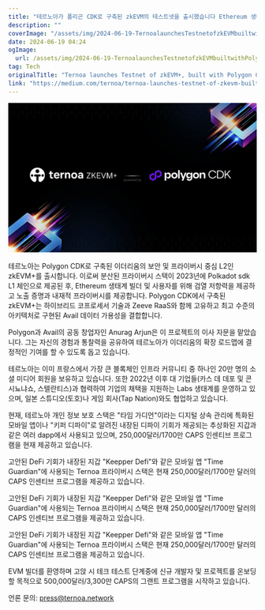 ```yaml
---
title: "테르노아가 폴리곤 CDK로 구축된 zkEVM의 테스트넷을 출시했습니다 Ethereum 생태계에서 디지털 자산을 안전하게 보호하기 위해 검열 방지, 무결성 증명, 그리고 네이티브 프라이버시 기능을 제공합니다"
description: ""
coverImage: "/assets/img/2024-06-19-TernoalaunchesTestnetofzkEVMbuiltwithPolygonCDKbringinginanti-censorshipintegrityproofsandnativeprivacytosecuredigitalassetsonEthereumecosystem_0.png"
date: 2024-06-19 04:24
ogImage: 
  url: /assets/img/2024-06-19-TernoalaunchesTestnetofzkEVMbuiltwithPolygonCDKbringinginanti-censorshipintegrityproofsandnativeprivacytosecuredigitalassetsonEthereumecosystem_0.png
tag: Tech
originalTitle: "Ternoa launches Testnet of zkEVM+, built with Polygon CDK, bringing in anti-censorship, integrity proofs and native privacy to secure digital assets on Ethereum ecosystem"
link: "https://medium.com/ternoa/ternoa-launches-testnet-of-zkevm-built-with-polygon-cdk-bringing-in-anti-censorship-integrity-508c5051a0c5"
---
```



![이미지](/assets/img/2024-06-19-TernoalaunchesTestnetofzkEVMbuiltwithPolygonCDKbringinginanti-censorshipintegrityproofsandnativeprivacytosecuredigitalassetsonEthereumecosystem_0.png)

테르노아는 Polygon CDK로 구축된 이더리움의 보안 및 프라이버시 중심 L2인 zkEVM+를 출시합니다. 이로써 분산된 프라이버시 스택이 2023년에 Polkadot sdk L1 체인으로 제공된 후, Ethereum 생태계 빌더 및 사용자를 위해 검열 저항력을 제공하고 노출 증명과 내재적 프라이버시를 제공합니다. Polygon CDK에서 구축된 zkEVM+는 하이브리드 코프로세서 기술과 Zeeve RaaS와 함께 고유하고 최고 수준의 아키텍처로 구현된 Avail 데이터 가용성을 결합합니다.

Polygon과 Avail의 공동 창업자인 Anurag Arjun은 이 프로젝트의 이사 자문을 맡았습니다. 그는 자신의 경험과 통찰력을 공유하여 테르노아가 이더리움의 확장 로드맵에 결정적인 기여를 할 수 있도록 돕고 있습니다.

<div class="content-ad"></div>

테르노아는 이미 프랑스에서 가장 큰 블록체인 인프라 커뮤니티 중 하나인 20만 명의 소셜 미디어 회원을 보유하고 있습니다. 또한 2022년 이후 대 기업들(카스 데 데포 및 콘시뇨냐쇼, 스텔란티스)과 협력하여 기업의 채택을 지원하는 Labs 생태계를 운영하고 있으며, 일본 스튜디오(토호)나 게임 회사(Tap Nation)와도 협업하고 있습니다.

현재, 테르노아 개인 정보 보호 스택은 "타임 가디언"이라는 디지털 상속 관리에 특화된 모바일 앱이나 "키퍼 디파이"로 알려진 내장된 디파이 기회가 제공되는 추상화된 지갑과 같은 여러 dapp에서 사용되고 있으며, 250,000달러/1700만 CAPS 인센티브 프로그램을 현재 제공하고 있습니다.

고안된 DeFi 기회가 내장된 지갑 "Keepper Defi"와 같은 모바일 앱 "Time Guardian"에 사용되는 Ternoa 프라이버시 스택은 현재 250,000달러/1700만 달러의 CAPS 인센티브 프로그램을 제공하고 있습니다.

고안된 DeFi 기회가 내장된 지갑 "Keepper Defi"와 같은 모바일 앱 "Time Guardian"에 사용되는 Ternoa 프라이버시 스택은 현재 250,000달러/1700만 달러의 CAPS 인센티브 프로그램을 제공하고 있습니다.

고안된 DeFi 기회가 내장된 지갑 "Keepper Defi"와 같은 모바일 앱 "Time Guardian"에 사용되는 Ternoa 프라이버시 스택은 현재 250,000달러/1700만 달러의 CAPS 인센티브 프로그램을 제공하고 있습니다.

EVM 빌더를 환영하며 고앉 시 테크 테스트 단계중에 신규 개발자 및 프로젝트를 온보딩 할 목적으로 500,000달러/3,300만 CAPS의 그랜트 프로그램을 시작하고 있습니다.

언론 문의: press@ternoa.network